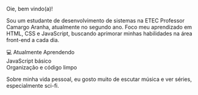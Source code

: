 Oie, bem vindo(a)!

Sou um estudante de desenvolvimento de sistemas na ETEC Professor Camargo Aranha, atualmente no segundo ano. Foco meu aprendizado em HTML, CSS e JavaScript, buscando aprimorar minhas habilidades na área front-end a cada dia.

💻 Atualmente Aprendendo <br>
JavaScript básico <br>
Organização e código limpo

Sobre minha vida pessoal, eu gosto muito de escutar música e ver séries, especialmente sci-fi.
